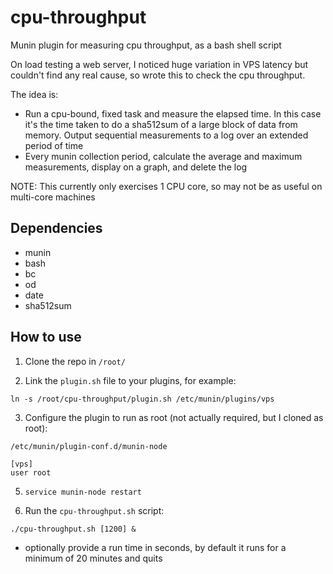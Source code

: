 # cpu-throughput
Munin plugin for measuring cpu throughput, as a bash shell script

On load testing a web server, I noticed huge variation in VPS latency but couldn't find any real cause, so wrote this to check the cpu throughput.

The idea is:
 - Run a cpu-bound, fixed task and measure the elapsed time. In this case it's the time taken to do a sha512sum of a large block of data from memory. Output sequential measurements to a log over an extended period of time
 - Every munin collection period, calculate the average and maximum measurements, display on a graph, and delete the log

NOTE: This currently only exercises 1 CPU core, so may not be as useful on multi-core machines

## Dependencies
 - munin
 - bash
 - bc
 - od
 - date
 - sha512sum

## How to use
1. Clone the repo in `/root/`

2. Link the `plugin.sh` file to your plugins, for example:

`ln -s /root/cpu-throughput/plugin.sh /etc/munin/plugins/vps`

3. Configure the plugin to run as root (not actually required, but I cloned as root):

`/etc/munin/plugin-conf.d/munin-node`

    [vps]
    user root

5. `service munin-node restart`

6. Run the `cpu-throughput.sh` script:

`./cpu-throughput.sh [1200] &`

  - optionally provide a run time in seconds, by default it runs for a minimum of 20 minutes and quits
